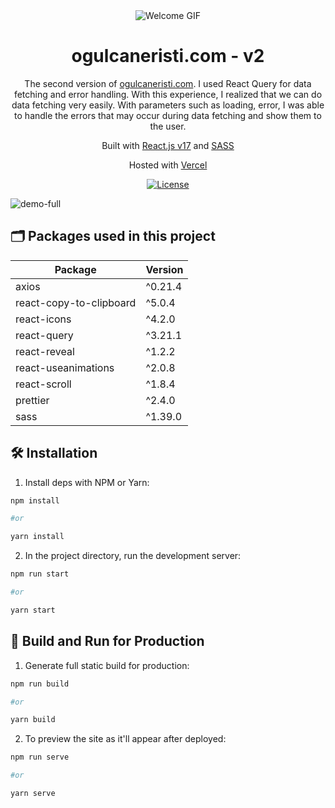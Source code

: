 <div align="center">
  <img alt="Welcome GIF" src="https://user-images.githubusercontent.com/45832621/132932084-eb809240-c9b6-44f4-a4f4-1034d9893d4a.gif" />
</div>

<h1 align="center">
  ogulcaneristi.com - v2
</h1>

<p align="center">
  The second version of <a href="https://ogulcaneristi.com" target="_blank">ogulcaneristi.com</a>. I used React Query for data fetching and error handling. With this experience, I realized that we can do data fetching very easily. With parameters such as loading, error, I was able to handle the errors that may occur during data fetching and show them to the user.
</p>

<p align="center">
Built with <a href="https://reactjs.org/" target="_blank">React.js v17</a> and <a href="https://sass-lang.com/" target="_blank">SASS</a></p>

<p align="center">
   Hosted with <a href="https://vercel.com/" target="_blank">Vercel</a>
</p>

<p align="center">
  <a href="https://github.com/olcaneristi/personal-website/blob/master/LICENSE" target="_blank">
  <img src="https://camo.githubusercontent.com/c687724720de8b1cda17417d380b20a5cb493c5eb8e7bf3597e26cdcf665d52a/68747470733a2f2f696d672e736869656c64732e696f2f6769746875622f6c6963656e73652f444156466f756e646174696f6e2f6361707461696e2d6e336d302e7376673f7374796c653d666c61742d737175617265" alt="License"/></a>
</p>

![demo-full](https://user-images.githubusercontent.com/45832621/132932837-0c7fe9ff-dcaa-495f-bdcc-0077604a4993.jpg)

## 🗂️ Packages used in this project

| Package                 | Version |
| ----------------------- | ------- |
| axios                   | ^0.21.4 |
| react-copy-to-clipboard | ^5.0.4  |
| react-icons             | ^4.2.0  |
| react-query             | ^3.21.1 |
| react-reveal            | ^1.2.2  |
| react-useanimations     | ^2.0.8  |
| react-scroll            | ^1.8.4  |
| prettier                | ^2.4.0  |
| sass                    | ^1.39.0 |

## 🛠 Installation

1. Install deps with NPM or Yarn:

```bash
npm install

#or

yarn install
```

2. In the project directory, run the development server:

```bash
npm run start

#or

yarn start
```

## 🚀 Build and Run for Production

1. Generate full static build for production:

```bash
npm run build

#or

yarn build
```

2. To preview the site as it'll appear after deployed:

```bash
npm run serve

#or

yarn serve
```
